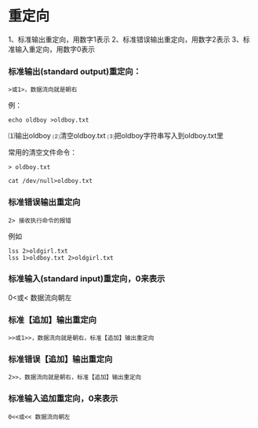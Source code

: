 # 重定向

1、标准输出重定向，用数字1表示
2、标准错误输出重定向，用数字2表示
3、标准输入重定向，用数字0表示

### 标准输出(standard output)重定向：

```
>或1>，数据流向就是朝右
```

例：

```
echo oldboy >oldboy.txt
```

⑴输出oldboy
⑵清空oldboy.txt
⑶把oldboy字符串写入到oldboy.txt里

常用的清空文件命令：

```
> oldboy.txt
```

```
cat /dev/null>oldboy.txt 
```

### 标准错误输出重定向

```
2> 接收执行命令的报错
```

例如

```
lss 2>oldgirl.txt
lss 1>oldboy.txt 2>oldgirl.txt
```

### 标准输入(standard input)重定向，0来表示

0<或< 数据流向朝左

### 标准【追加】输出重定向

```
>>或1>>，数据流向就是朝右，标准【追加】输出重定向
```

### 标准错误【追加】输出重定向

```
2>>，数据流向就是朝右，标准【追加】输出重定向
```

### 标准输入追加重定向，0来表示

```
0<<或<< 数据流向朝左
```

